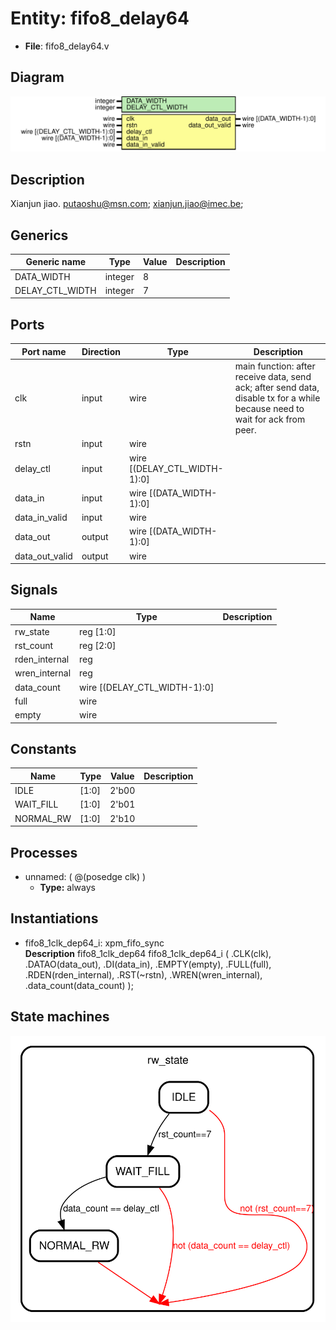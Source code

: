 # Entity: fifo8_delay64

- **File**: fifo8_delay64.v
## Diagram

![Diagram](fifo8_delay64.svg "Diagram")
## Description

 Xianjun jiao. putaoshu@msn.com; xianjun.jiao@imec.be;

## Generics

| Generic name    | Type    | Value | Description |
| --------------- | ------- | ----- | ----------- |
| DATA_WIDTH      | integer | 8     |             |
| DELAY_CTL_WIDTH | integer | 7     |             |
## Ports

| Port name      | Direction | Type                         | Description                                                                                                                   |
| -------------- | --------- | ---------------------------- | ----------------------------------------------------------------------------------------------------------------------------- |
| clk            | input     | wire                         |  main function: after receive data, send ack; after send data, disable tx for a while because need to wait for ack from peer. |
| rstn           | input     | wire                         |                                                                                                                               |
| delay_ctl      | input     | wire [(DELAY_CTL_WIDTH-1):0] |                                                                                                                               |
| data_in        | input     | wire [(DATA_WIDTH-1):0]      |                                                                                                                               |
| data_in_valid  | input     | wire                         |                                                                                                                               |
| data_out       | output    | wire [(DATA_WIDTH-1):0]      |                                                                                                                               |
| data_out_valid | output    | wire                         |                                                                                                                               |
## Signals

| Name          | Type                         | Description |
| ------------- | ---------------------------- | ----------- |
| rw_state      | reg [1:0]                    |             |
| rst_count     | reg [2:0]                    |             |
| rden_internal | reg                          |             |
| wren_internal | reg                          |             |
| data_count    | wire [(DELAY_CTL_WIDTH-1):0] |             |
| full          | wire                         |             |
| empty         | wire                         |             |
## Constants

| Name      | Type  | Value | Description |
| --------- | ----- | ----- | ----------- |
| IDLE      | [1:0] | 2'b00 |             |
| WAIT_FILL | [1:0] | 2'b01 |             |
| NORMAL_RW | [1:0] | 2'b10 |             |
## Processes
- unnamed: ( @(posedge clk) )
  - **Type:** always
## Instantiations

- fifo8_1clk_dep64_i: xpm_fifo_sync
</br>**Description**
 fifo8_1clk_dep64 fifo8_1clk_dep64_i (
     .CLK(clk),
     .DATAO(data_out),
     .DI(data_in),
     .EMPTY(empty),
     .FULL(full),
     .RDEN(rden_internal),
     .RST(~rstn),
     .WREN(wren_internal),
     .data_count(data_count)
 );

## State machines

![Diagram_state_machine_0]( stm_fifo8_delay64_00.svg "Diagram")